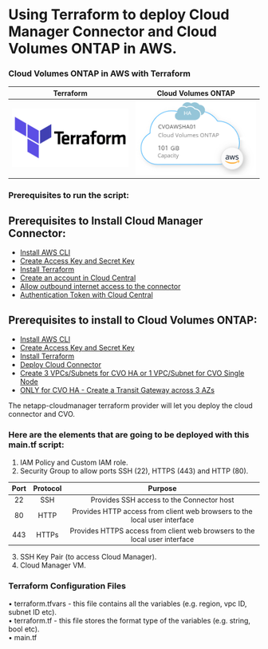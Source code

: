 # Using Terraform to deploy Cloud Manager Connector and Cloud Volumes ONTAP in AWS. <br />

### Cloud Volumes ONTAP in AWS with Terraform <br />

Terraform             |  Cloud Volumes ONTAP
:-------------------------:|:-------------------------:
![](https://github.com/jorgeedugona/CVOTerraForm/blob/main/images/terraform-icon.png)  |  ![](https://github.com/jorgeedugona/CVOTerraForm/blob/main/images/CVOAWS-icon.PNG)

### Prerequisites to run the script: <br />

## Prerequisites to Install Cloud Manager Connector:
* [Install AWS CLI](https://docs.aws.amazon.com/cli/latest/userguide/install-cliv2-linux.html) <br />
* [Create Access Key and Secret Key](https://aws.amazon.com/premiumsupport/knowledge-center/create-access-key/) <br />
* [Install Terraform](https://learn.hashicorp.com/tutorials/terraform/install-cli) <br />
* [Create an account in Cloud Central](https://cloud.netapp.com/) <br />
* [Allow outbound internet access to the connector](https://docs.netapp.com/us-en/occm/reference_networking_aws.html#outbound-internet-access) <br />
* [Authentication Token with Cloud Central](https://services.cloud.netapp.com/refresh-token) <br />

## Prerequisites to install to Cloud Volumes ONTAP:
* [Install AWS CLI](https://docs.aws.amazon.com/cli/latest/userguide/install-cliv2-linux.html) <br />
* [Create Access Key and Secret Key](https://aws.amazon.com/premiumsupport/knowledge-center/create-access-key/) <br />
* [Install Terraform](https://learn.hashicorp.com/tutorials/terraform/install-cli) <br />
* [Deploy Cloud Connector](https://github.com/jorgeedugona/CVOTerraForm/wiki/1.-Deploying-Cloud-Connector-using-Terraform) <br />
* [Create 3 VPCs/Subnets for CVO HA or 1 VPC/Subnet for CVO Single Node](https://docs.netapp.com/us-en/occm/reference_networking_aws.html#example-ha-configuration) <br />
* [ONLY for CVO HA - Create a Transit Gateway across 3 AZs](https://docs.netapp.com/us-en/occm/task_setting_up_transit_gateway.html) <br />

The netapp-cloudmanager terraform provider will let you deploy the cloud connector and CVO. <br />
### Here are the elements that are going to be deployed with this main.tf script:  <br />

1. IAM Policy and Custom IAM role. <br />
2. Security Group to allow ports SSH (22), HTTPS (443) and HTTP (80).  <br />

| Port  | Protocol | Purpose |
| :---: | :---: | :---: |
|  22   | SSH   | Provides SSH access to the Connector host |
|  80   | HTTP  | Provides HTTP access from client web browsers to the local user interface |
|  443  | HTTPs | Provides HTTPS access from client web browsers to the local user interface |  

3. SSH Key Pair (to access Cloud Manager).  <br />
4. Cloud Manager VM.  <br />

### Terraform Configuration Files   

• terraform.tfvars - this file contains all the variables (e.g. region, vpc ID, subnet ID etc).  <br />
• terraform.tf - this file stores the format type of the variables (e.g. string, bool etc).  <br />
• main.tf  <br />




